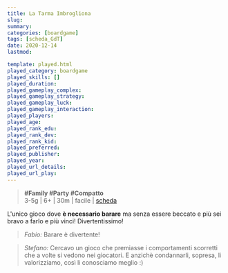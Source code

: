 ```yaml
---
title: La Tarma Imbrogliona
slug: 
summary: 
categories: [boardgame]
tags: [scheda_GdT]
date: 2020-12-14
lastmod: 

template: played.html
played_category: boardgame
played_skills: []
played_duration: 
played_gameplay_complex: 
played_gameplay_strategy: 
played_gameplay_luck: 
played_gameplay_interaction: 
played_players: 
played_age: 
played_rank_edu: 
played_rank_dev: 
played_rank_kid: 
played_preferred: 
played_publisher: 
played_year: 
played_url_details: 
played_url_play: 
---
```


> **#Family #Party #Compatto**     
> 3-5g | 6+ | 30m | facile | [scheda](https://www.boardgamegeek.com/boardgame/105593/cheating-moth)  

L'unico gioco dove **è necessario barare** ma senza essere beccato e più sei bravo a farlo e più vinci! Divertentissimo!

> *Fabio:*
> Barare è divertente!

> *Stefano:*
> Cercavo un gioco che premiasse i comportamenti scorretti che a volte si vedono nei giocatori. E anzichè condannarli, sopresa, li valorizziamo, così li conosciamo meglio :)


